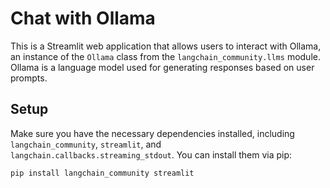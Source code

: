 # Chat with Ollama

This is a Streamlit web application that allows users to interact with Ollama, an instance of the `Ollama` class from the `langchain_community.llms` module. Ollama is a language model used for generating responses based on user prompts.

## Setup

Make sure you have the necessary dependencies installed, including `langchain_community`, `streamlit`, and `langchain.callbacks.streaming_stdout`. You can install them via pip:

```bash
pip install langchain_community streamlit

